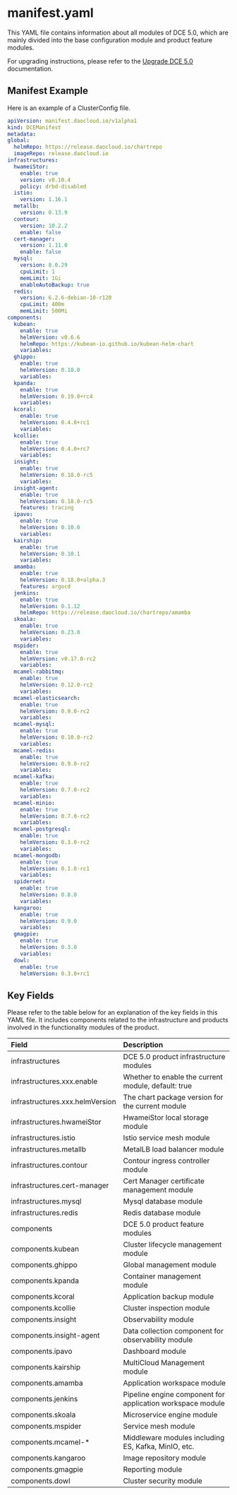 # manifest.yaml

This YAML file contains information about all modules of DCE 5.0, which are mainly divided into the base configuration module and product feature modules.

For upgrading instructions, please refer to the [Upgrade DCE 5.0](../upgrade.md) documentation.

## Manifest Example

Here is an example of a ClusterConfig file.

```yaml title="manifest.yaml"
apiVersion: manifest.daocloud.io/v1alpha1
kind: DCEManifest
metadata:
global:
  helmRepo: https://release.daocloud.io/chartrepo
  imageRepo: release.daocloud.io
infrastructures:
  hwameiStor:
    enable: true
    version: v0.10.4
    policy: drbd-disabled
  istio:
    version: 1.16.1
  metallb:
    version: 0.13.9
  contour:
    version: 10.2.2
    enable: false
  cert-manager:
    version: 1.11.0
    enable: false
  mysql:
    version: 8.0.29
    cpuLimit: 1
    memLimit: 1Gi
    enableAutoBackup: true
  redis:
    version: 6.2.6-debian-10-r120
    cpuLimit: 400m
    memLimit: 500Mi
components:
  kubean:
    enable: true
    helmVersion: v0.6.6
    helmRepo: https://kubean-io.github.io/kubean-helm-chart
    variables:
  ghippo:
    enable: true
    helmVersion: 0.18.0
    variables:
  kpanda:
    enable: true
    helmVersion: 0.19.0+rc4
    variables:
  kcoral:
    enable: true
    helmVersion: 0.4.0+rc1
    variables:
  kcollie:
    enable: true
    helmVersion: 0.4.0+rc7
    variables:
  insight:
    enable: true
    helmVersion: 0.18.0-rc5
    variables:
  insight-agent:
    enable: true
    helmVersion: 0.18.0-rc5
    features: tracing
  ipavo:
    enable: true
    helmVersion: 0.10.0
    variables:
  kairship:
    enable: true
    helmVersion: 0.10.1
    variables:
  amamba:
    enable: true
    helmVersion: 0.18.0+alpha.3
    features: argocd
  jenkins:
    enable: true
    helmVersion: 0.1.12
    helmRepo: https://release.daocloud.io/chartrepo/amamba
  skoala:
    enable: true
    helmVersion: 0.23.0
    variables:
  mspider:
    enable: true
    helmVersion: v0.17.0-rc2
    variables:
  mcamel-rabbitmq:
    enable: true
    helmVersion: 0.12.0-rc2
    variables:
  mcamel-elasticsearch:
    enable: true
    helmVersion: 0.9.0-rc2
    variables:
  mcamel-mysql:
    enable: true
    helmVersion: 0.10.0-rc2
    variables:
  mcamel-redis:
    enable: true
    helmVersion: 0.9.0-rc2
    variables:
  mcamel-kafka:
    enable: true
    helmVersion: 0.7.0-rc2
    variables:
  mcamel-minio:
    enable: true
    helmVersion: 0.7.0-rc2
    variables:
  mcamel-postgresql:
    enable: true
    helmVersion: 0.3.0-rc2
    variables:
  mcamel-mongodb:
    enable: true
    helmVersion: 0.1.0-rc1
    variables:
  spidernet:
    enable: true
    helmVersion: 0.8.0
    variables:
  kangaroo:
    enable: true
    helmVersion: 0.9.0
    variables:
  gmagpie:
    enable: true
    helmVersion: 0.3.0
    variables:
  dowl:
    enable: true
    helmVersion: 0.3.0+rc1
```

## Key Fields

Please refer to the table below for an explanation of the key fields in this YAML file.
It includes components related to the infrastructure and products involved in the functionality modules of the product.

| Field                            | Description                                      |
| :------------------------------- | :----------------------------------------------- |
| infrastructures                  | DCE 5.0 product infrastructure modules           |
| infrastructures.xxx.enable       | Whether to enable the current module, default: true |
| infrastructures.xxx.helmVersion  | The chart package version for the current module |
| infrastructures.hwameiStor       | HwameiStor local storage module                   |
| infrastructures.istio            | Istio service mesh module                         |
| infrastructures.metallb          | MetalLB load balancer module                      |
| infrastructures.contour          | Contour ingress controller module                 |
| infrastructures.cert-manager     | Cert Manager certificate management module        |
| infrastructures.mysql            | Mysql database module                             |
| infrastructures.redis            | Redis database module                             |
| components                       | DCE 5.0 product feature modules                   |
| components.kubean                | Cluster lifecycle management module               |
| components.ghippo                | Global management module                          |
| components.kpanda                | Container management module                       |
| components.kcoral                | Application backup module                         |
| components.kcollie               | Cluster inspection module                         |
| components.insight               | Observability module                              |
| components.insight-agent         | Data collection component for observability module |
| components.ipavo                 | Dashboard module                                  |
| components.kairship              | MultiCloud Management module                  |
| components.amamba                | Application workspace module                      |
| components.jenkins               | Pipeline engine component for application workspace module |
| components.skoala                | Microservice engine module                        |
| components.mspider               | Service mesh module                               |
| components.mcamel-*              | Middleware modules including ES, Kafka, MinIO, etc. |
| components.kangaroo              | Image repository module                           |
| components.gmagpie               | Reporting module                                  |
| components.dowl                  | Cluster security module                           |

